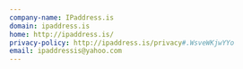 ```yaml
---
company-name: IPaddress.is
domain: ipaddress.is
home: http://ipaddress.is/
privacy-policy: http://ipaddress.is/privacy#.WsveWKjwYYo
email: ipaddressis@yahoo.com
---
```




